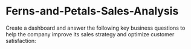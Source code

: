 # Ferns-and-Petals-Sales-Analysis
 Create a dashboard and answer the following key business questions to help the company  improve its sales strategy and optimize customer satisfaction:
